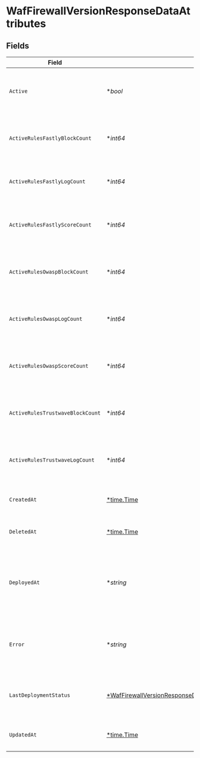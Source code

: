 # WafFirewallVersionResponseDataAttributes


## Fields

| Field                                                                                                                                                | Type                                                                                                                                                 | Required                                                                                                                                             | Description                                                                                                                                          | Example                                                                                                                                              |
| ---------------------------------------------------------------------------------------------------------------------------------------------------- | ---------------------------------------------------------------------------------------------------------------------------------------------------- | ---------------------------------------------------------------------------------------------------------------------------------------------------- | ---------------------------------------------------------------------------------------------------------------------------------------------------- | ---------------------------------------------------------------------------------------------------------------------------------------------------- |
| `Active`                                                                                                                                             | **bool*                                                                                                                                              | :heavy_minus_sign:                                                                                                                                   | Whether a specific firewall version is currently deployed.                                                                                           |                                                                                                                                                      |
| `ActiveRulesFastlyBlockCount`                                                                                                                        | **int64*                                                                                                                                             | :heavy_minus_sign:                                                                                                                                   | The number of active Fastly rules set to block.                                                                                                      |                                                                                                                                                      |
| `ActiveRulesFastlyLogCount`                                                                                                                          | **int64*                                                                                                                                             | :heavy_minus_sign:                                                                                                                                   | The number of active Fastly rules set to log.                                                                                                        |                                                                                                                                                      |
| `ActiveRulesFastlyScoreCount`                                                                                                                        | **int64*                                                                                                                                             | :heavy_minus_sign:                                                                                                                                   | The number of active Fastly rules set to score.                                                                                                      |                                                                                                                                                      |
| `ActiveRulesOwaspBlockCount`                                                                                                                         | **int64*                                                                                                                                             | :heavy_minus_sign:                                                                                                                                   | The number of active OWASP rules set to block.                                                                                                       |                                                                                                                                                      |
| `ActiveRulesOwaspLogCount`                                                                                                                           | **int64*                                                                                                                                             | :heavy_minus_sign:                                                                                                                                   | The number of active OWASP rules set to log.                                                                                                         |                                                                                                                                                      |
| `ActiveRulesOwaspScoreCount`                                                                                                                         | **int64*                                                                                                                                             | :heavy_minus_sign:                                                                                                                                   | The number of active OWASP rules set to score.                                                                                                       |                                                                                                                                                      |
| `ActiveRulesTrustwaveBlockCount`                                                                                                                     | **int64*                                                                                                                                             | :heavy_minus_sign:                                                                                                                                   | The number of active Trustwave rules set to block.                                                                                                   |                                                                                                                                                      |
| `ActiveRulesTrustwaveLogCount`                                                                                                                       | **int64*                                                                                                                                             | :heavy_minus_sign:                                                                                                                                   | The number of active Trustwave rules set to log.                                                                                                     |                                                                                                                                                      |
| `CreatedAt`                                                                                                                                          | [*time.Time](https://pkg.go.dev/time#Time)                                                                                                           | :heavy_minus_sign:                                                                                                                                   | Date and time in ISO 8601 format.                                                                                                                    | 2020-04-09T18:14:30Z                                                                                                                                 |
| `DeletedAt`                                                                                                                                          | [*time.Time](https://pkg.go.dev/time#Time)                                                                                                           | :heavy_minus_sign:                                                                                                                                   | Date and time in ISO 8601 format.                                                                                                                    | 2020-04-09T18:14:30Z                                                                                                                                 |
| `DeployedAt`                                                                                                                                         | **string*                                                                                                                                            | :heavy_minus_sign:                                                                                                                                   | Time-stamp (GMT) indicating when the firewall version was last deployed.                                                                             |                                                                                                                                                      |
| `Error`                                                                                                                                              | **string*                                                                                                                                            | :heavy_minus_sign:                                                                                                                                   | Contains error message if the firewall version fails to deploy.                                                                                      |                                                                                                                                                      |
| `LastDeploymentStatus`                                                                                                                               | [*WafFirewallVersionResponseDataAttributesLastDeploymentStatus](../../models/shared/waffirewallversionresponsedataattributeslastdeploymentstatus.md) | :heavy_minus_sign:                                                                                                                                   | The status of the last deployment of this firewall version.                                                                                          |                                                                                                                                                      |
| `UpdatedAt`                                                                                                                                          | [*time.Time](https://pkg.go.dev/time#Time)                                                                                                           | :heavy_minus_sign:                                                                                                                                   | Date and time in ISO 8601 format.                                                                                                                    | 2020-04-09T18:14:30Z                                                                                                                                 |
